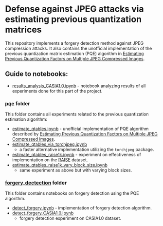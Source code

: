 # Defense against JPEG attacks via estimating previous quantization matrices

This repository implements a forgery detection method against JPEG compression
attacks. It also contains the unofficial implementation of the previous
quantization matrix estimation (PQE) algorithm in
[Estimating Previous Quantization Factors on Multiple JPEG Compressed
Images](https://jis-eurasipjournals.springeropen.com/articles/10.1186/s13635-021-00120-7).

## Guide to notebooks:

- [results_analysis_CASIA1.0.ipynb](results_analysis_CASIA1.0.ipynb) - notebook
  analyzing results of all experiments done for this part of the project.

### [pqe](pqe) folder
This folder contains all experiments related to the previous quantization
estimation algorithm:
- [estimate_qtables.ipynb](pqe/estimate_qtables.ipynb) - unofficial
  implementation of PQE algorithm described by [Estimating Previous Quantization
  Factors on Multiple JPEG Compressed
  Images](https://jis-eurasipjournals.springeropen.com/articles/10.1186/s13635-021-00120-7).
- [estimate_qtables_via_torchjpeg.ipynb](pqe/estimate_qtables_via_torchjpeg.ipynb)
  - a faster alternative implementation utilizing the `torchjpeg` package.
- [estimate_qtables_raise1k.ipynb](pqe/estimate_qtables_raise1k.ipynb) -
  experiment on effectiveness of implementation on the
  [RAISE](http://loki.disi.unitn.it/RAISE/download.html) dataset.
- [estimate_qtables_raise1k_vary_block_size.ipynb](pqe/estimate_qtables_raise1k_vary_block_size.ipynb)
  - same experiment as above but with varying block sizes.

### [forgery_dectection](forgery_detection) folder
This folder contains notebooks on forgery detection using the PQE algorithm.
- [detect_forgery.ipynb](forgery_detection/detect_forgery.ipynb) -
  implementation of forgery detection algorithm.
- [detect_forgery_CASIA1.0.ipynb](forgery_detection/detect_forgery_CASIA1.0.ipynb)
  - forgery detection experiment on CASIA1.0 dataset.
